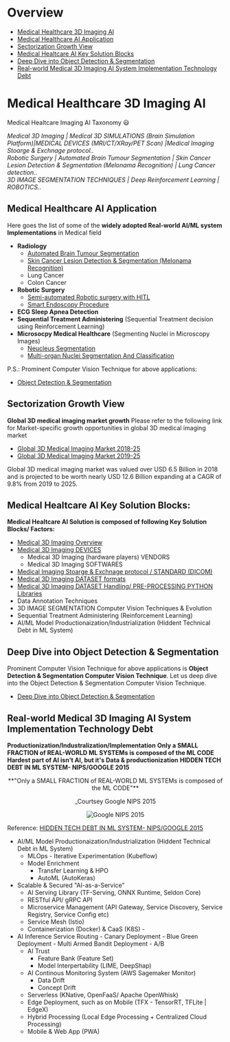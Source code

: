# Overview
- [Medical Healthcare 3D Imaging AI](#Medical_Healthcare_3D_Imaging_AI)
- [Medical Healthcare AI Application](#Medical-Healthcare-AI-Application)
- [Sectorization Growth View](#Sectorization-Growth-View)
- [Medical Healtcare AI Key Solution Blocks](#Medical-Healtcare-AI-Key-Solution-Blocks)
- [Deep Dive into Object Detection & Segmentation](#Deep-Dive-into-Object-Detection-&-Segmentation)
- [Real-world Medical 3D Imaging AI System Implementation Technology Debt](#Real-world-Medical-3D-Imaging-AI-System-Implementation-Technology-Debt)



# Medical Healthcare 3D Imaging AI
Medical Healtcare Imaging AI Taxonomy :smiley: 

*Medical 3D Imaging | Medical 3D SIMULATIONS (Brain Simulation Platform)|MEDICAL DEVICES (MRI/CT/XRay/PET Scan) |Medical Imaging Stoarge & Exchnage protocol..  
Robotic Surgery | Automated Brain Tumour Segmentation | Skin Cancer Lesion Detection & Segmentation (Melonama Recognition) |  Lung Cancer detection..  
3D IMAGE SEGMENTATION TECHNIQUES | Deep Reinforcement Learning | ROBOTICS..* 

## Medical Healthcare AI Application 

Here goes the list of some of the **widely adopted Real-world AI/ML system Implementations** in Medical field
 - **Radiology** 
	- [Automated Brain Tumour Segmentation](/Automated_Brain_Tumour_Segmentation)
	- [Skin Cancer Lesion Detection & Segmentation (Melonama Recognition)](/Skin_Cancer_Lesion_Segmentation_%26_Detection)
	- Lung Cancer
	- Colon Cancer
 - **Robotic Surgery** 
 	- [Semi-automated Robotic surgery with HITL](https://github.com/SUYEgit/Surgery-Robot-Detection-Segmentation)
	- [Smart Endoscopy Procedure ](http://2020.biomedicalimaging.org/challenges)
 - **ECG Sleep Apnea Detection**
 - **Sequential Treatment Administering** (Sequential Treatment decision using Reinforcement Learning)
 - **Microsocpy Medical Healthcare** (Segmenting Nuclei in Microscopy Images)
 	- [Neucleus Segmentation](https://github.com/DeepHiveMind/gateway_to_DeepReinforcementLearning_DeepNN/tree/master/Object_Detection_%26_Segmentation/samples/nucleus)
	- [Multi-organ Nuclei Segmentation And Classification](http://2020.biomedicalimaging.org/challenges)

P.S.: Prominent Computer Vision Technique for above applications: 
 - [Object Detection & Segmentation](https://github.com/DeepHiveMind/gateway_to_DeepReinforcementLearning_DeepNN/edit/master/Object_Detection_&_Segmentation/)
 
 ## Sectorization Growth View
**Global 3D medical imaging market growth**
Please refer to the following link for Market-specific growth opportunities in global 3D medical imaging market

- [Global 3D Medical Imaging Market 2018-25](https://www.medgadget.com/2019/07/3d-medical-imaging-market-growing-at-a-cagr-of-9-8-and-expected-to-reach-12-6-billion-by-2025-exclusive-report-by-infinium-global-research.html) 
- [Global 3D Medical Imaging Market 2019-25](https://www.researchandmarkets.com/research/xpnd7g/worldwide_3d?w=4)

Global 3D medical imaging market was valued over USD 6.5 Billion in 2018 and is projected to be worth nearly USD 12.6 Billion expanding at a CAGR of 9.8% from 2019 to 2025.

## Medical Healtcare AI Key Solution Blocks:

**Medical Healtcare AI Solution is composed of following Key Solution Blocks/ Factors:**

- [Medical 3D Imaging Overview](https://github.com/DeepHiveMind/Medical-Healtcare-AI/blob/master/README_3D_Medical_Imaging.md)
- [Medical 3D Imaging DEVICES](https://github.com/DeepHiveMind/Medical-Healtcare-AI/blob/master/README_3D_Medical_Imaging.md)
   - Medical 3D Imaging (hardware players) VENDORS 
   - Medical 3D Imaging SOFTWARES
- [Medical Imaging Stoarge & Exchnage protocol / STANDARD (DICOM)](https://github.com/DeepHiveMind/Medical-Healtcare-AI/blob/master/README_3D_Medical_Imaging.md)
- [Medical 3D Imaging DATASET formats](https://github.com/DeepHiveMind/Medical-Healtcare-AI/blob/master/README_3D_Medical_Imaging.md)
- [Medical 3D Imaging DATASET Handling/ PRE-PROCESSING PYTHON Libraries](https://github.com/DeepHiveMind/Medical-Healtcare-AI/blob/master/README_3D_Medical_Imaging.md)
- Data Annotation Techniques
- 3D IMAGE SEGMENTATION Computer Vision Techniques & Evolution
- Sequential Treatment Administering (Reinforcement Learning)
- AI/ML Model Productionaization/Industrialization (Hiddent Technical Debt in ML System)

 

## Deep Dive into Object Detection & Segmentation
Prominent Computer Vision Technique for above applications is **Object Detection & Segmentation Computer Vision Technique**.
Let us deep dive into the Object Detection & Segmentation Computer Vision Technique.
 - [Deep Dive into Object Detection & Segmentation](https://github.com/DeepHiveMind/gateway_to_DeepReinforcementLearning_DeepNN/edit/master/Object_Detection_&_Segmentation/)

## Real-world Medical 3D Imaging AI System Implementation Technology Debt 

**Productionization/Industralization/Implementation**
**Only a SMALL FRACTION of REAL-WORLD ML SYSTEMs is composed of the ML CODE**
**Hardest part of AI isn't AI, but it's Data & productionization**
**HIDDEN TECH DEBT IN ML SYSTEM- NIPS/GOOGLE 2015**

<p align="center">**"Only a SMALL FRACTION of REAL-WORLD ML SYSTEMs is composed of the ML CODE"**</p> 
<p align="center">_Courtsey Google NIPS 2015</p>

<p align="center">
<img alt="Google NIPS 2015" src="https://image.slidesharecdn.com/4brookewenigjulesdamji-180612221342/95/a-tale-of-three-deep-learning-frameworks-tensorflow-keras-and-deep-learning-pipelines-with-brooke-wenig-and-jules-damji-5-638.jpg?cb=1528841699">
</p>

Reference: [HIDDEN TECH DEBT IN ML SYSTEM- NIPS/GOOGLE 2015](https://papers.nips.cc/paper/5656-hidden-technical-debt-in-machine-learning-systems.pdf)

- AI/ML Model Productionaization/Industrialization (Hiddent Technical Debt in ML System)
	- MLOps - Iterative Experimentation (Kubeflow)
	- Model Enrichment
		- Transfer Learning & HPO
		- AutoML (AutoKeras) 
- Scalable & Secured "AI-as-a-Service" 
	- AI Serving Library (TF-Serving, ONNX Runtime, Seldon Core)
	- RESTful API/ gRPC API
	- Microservice Management (API Gateway, Service Discovery, Service Registry, Service Config etc)
	- Service Mesh (Istio)
	- Containerization (Docker) & CaaS (K8S)	- 
- AI Inference Service Routing 
		- Canary Deployment 
		- Blue Green Deployment
		- Multi Armed Bandit Deployment
		- A/B
	- AI Trust
		- Feature Bank (Feature Set)
		- Model Interpertability (LIME, DeepShap)
	- AI Continous Monitoring System (AWS Sagemaker Monitor)
		- Data Drift
		- Concept Drift
	- Serverless (KNative, OpenFaaS/ Apache OpenWhisk)
	- Edge Deployment, such as on Mobile (TFX - TensorRT, TFLite | EdgeX)
	- Hybrid Processing (Local Edge Processing + Centralized Cloud Processing)
	- Mobile & Web App (PWA)
